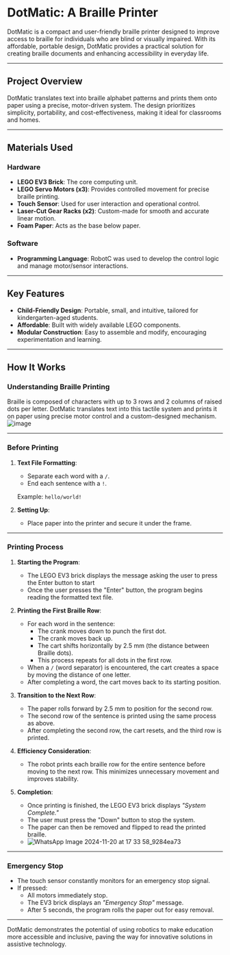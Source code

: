 # DotMatic: A Braille Printer

DotMatic is a compact and user-friendly braille printer designed to improve access to braille for individuals who are blind or visually impaired. With its affordable, portable design, DotMatic provides a practical solution for creating braille documents and enhancing accessibility in everyday life.

---

## Project Overview  
DotMatic translates text into braille alphabet patterns and prints them onto paper using a precise, motor-driven system. The design prioritizes simplicity, portability, and cost-effectiveness, making it ideal for classrooms and homes.  

---

## Materials Used  
### Hardware  
- **LEGO EV3 Brick**: The core computing unit.  
- **LEGO Servo Motors (x3)**: Provides controlled movement for precise braille printing.  
- **Touch Sensor**: Used for user interaction and operational control.  
- **Laser-Cut Gear Racks (x2)**: Custom-made for smooth and accurate linear motion.  
- **Foam Paper**: Acts as the base below paper.

### Software  
- **Programming Language**: RobotC was used to develop the control logic and manage motor/sensor interactions.  

---

## Key Features  
- **Child-Friendly Design**: Portable, small, and intuitive, tailored for kindergarten-aged students.  
- **Affordable**: Built with widely available LEGO components.
- **Modular Construction**: Easy to assemble and modify, encouraging experimentation and learning.  

---
## How It Works  

### Understanding Braille Printing  
Braille is composed of characters with up to 3 rows and 2 columns of raised dots per letter. DotMatic translates text into this tactile system and prints it on paper using precise motor control and a custom-designed mechanism.  
![image](https://github.com/user-attachments/assets/0368413c-44db-4566-a757-9dbd0af59d9b)


---

### Before Printing  
1. **Text File Formatting**:  
   - Separate each word with a `/`.  
   - End each sentence with a `!`.  

   Example: `hello/world!`  

2. **Setting Up**:  
   - Place paper into the printer and secure it under the frame.  

---

### Printing Process  
1. **Starting the Program**:  
   - The LEGO EV3 brick displays the message asking the user to press the Enter button to start
   - Once the user presses the "Enter" button, the program begins reading the formatted text file.  

2. **Printing the First Braille Row**:  
   - For each word in the sentence:  
     - The crank moves down to punch the first dot.  
     - The crank moves back up.  
     - The cart shifts horizontally by 2.5 mm (the distance between Braille dots).  
     - This process repeats for all dots in the first row.  
   - When a `/` (word separator) is encountered, the cart creates a space by moving the distance of one letter.  
   - After completing a word, the cart moves back to its starting position.  

3. **Transition to the Next Row**:  
   - The paper rolls forward by 2.5 mm to position for the second row.  
   - The second row of the sentence is printed using the same process as above.  
   - After completing the second row, the cart resets, and the third row is printed.  

4. **Efficiency Consideration**:  
   - The robot prints each braille row for the entire sentence before moving to the next row. This minimizes unnecessary movement and improves stability.  

5. **Completion**:  
   - Once printing is finished, the LEGO EV3 brick displays *"System Complete."*  
   - The user must press the "Down" button to stop the system.  
   - The paper can then be removed and flipped to read the printed braille.
   - ![WhatsApp Image 2024-11-20 at 17 33 58_9284ea73](https://github.com/user-attachments/assets/336b2a99-8757-45dd-adef-6feeb6a0dcaf)


---

### Emergency Stop  
- The touch sensor constantly monitors for an emergency stop signal.  
- If pressed:  
  - All motors immediately stop.  
  - The EV3 brick displays an *"Emergency Stop"* message.  
  - After 5 seconds, the program rolls the paper out for easy removal.  

---
DotMatic demonstrates the potential of using robotics to make education more accessible and inclusive, paving the way for innovative solutions in assistive technology.
